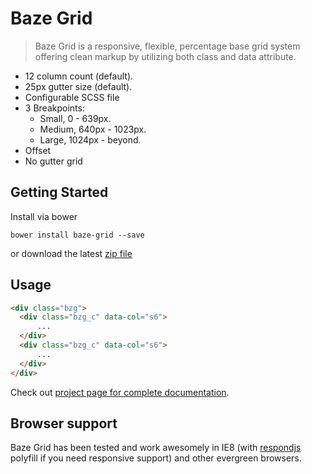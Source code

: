 # Baze Grid

> Baze Grid is a responsive, flexible, percentage base grid system offering clean markup by utilizing both class and data attribute.

- 12 column count (default).
- 25px gutter size (default).
- Configurable SCSS file
- 3 Breakpoints:
    - Small, 0 - 639px.
    - Medium, 640px - 1023px.
    - Large, 1024px - beyond.
- Offset
- No gutter grid


## Getting Started

Install via bower
```
bower install baze-grid --save
```

or download the latest [zip file](https://github.com/ImBobby/Baze-Grid/releases)


## Usage

```HTML
<div class="bzg">
  <div class="bzg_c" data-col="s6">
      ...
  </div>
  <div class="bzg_c" data-col="s6">
      ...
  </div>
</div>
```
Check out [project page for complete documentation](http://imbobby.github.io/Baze-Grid/).


## Browser support

Baze Grid has been tested and work awesomely in IE8 (with [respondjs](https://github.com/scottjehl/Respond) polyfill if you need responsive support) and other evergreen browsers.
